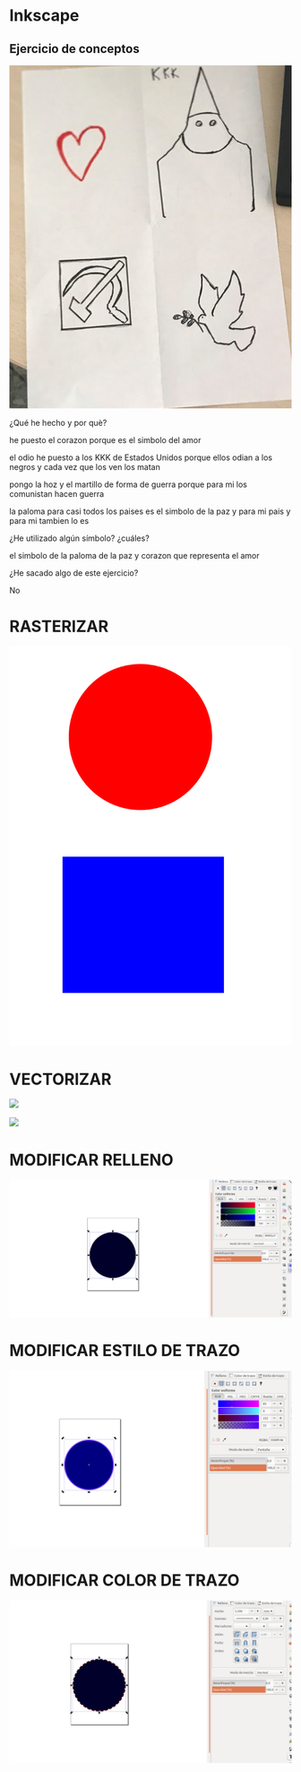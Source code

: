 # Inkscape


## Ejercicio de conceptos

![foto](https://github.com/marcoshens/soldadura-y-dise-/blob/main/Captura%20de%20pantalla%20de%202021-03-24%2010-49-25.png)

¿Qué he hecho y por què?

he puesto el corazon porque es el simbolo del amor

el odio he puesto a los KKK de Estados Unidos porque ellos odian a los negros y cada vez que los ven los matan

pongo la hoz y el martillo de forma de guerra porque para mi los comunistan hacen guerra

la paloma para casi todos los paises es el simbolo de la paz y para mi pais y para mi tambien lo es

¿He utilizado algún símbolo? ¿cuáles?

el simbolo de la paloma de la paz y corazon que representa el amor

¿He sacado algo de este ejercicio?

No

# RASTERIZAR

![](https://github.com/marcoshens/soldadura-y-dise-/blob/main/dibujo.svg)

# VECTORIZAR 

![](https://github.com/marcoshens/soldadura-y-dise-/blob/main/leon%20rosa.jpg.svg)

![](https://user-images.githubusercontent.com/78345826/112464935-66732400-8d64-11eb-83fe-79256aab2c74.png)

# MODIFICAR RELLENO

![](https://github.com/marcoshens/soldadura-y-dise-/blob/main/Captura%20de%20pantalla%20de%202021-03-25%2012-23-11.png)

# MODIFICAR ESTILO DE TRAZO

![](https://github.com/marcoshens/soldadura-y-dise-/blob/main/Captura%20de%20pantalla%20de%202021-03-25%2012-43-55.png)

# MODIFICAR COLOR DE TRAZO

![](https://github.com/marcoshens/soldadura-y-dise-/blob/main/Captura%20de%20pantalla%20de%202021-03-25%2012-24-22.png)



